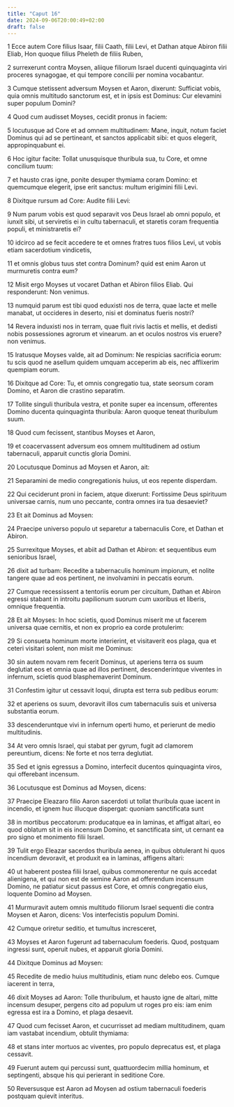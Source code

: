 ```yaml
---
title: "Caput 16"
date: 2024-09-06T20:00:49+02:00
draft: false
---
```



1 Ecce autem Core filius Isaar, filii Caath, filii Levi, et Dathan atque Abiron filii Eliab, Hon quoque filius Pheleth de filiis Ruben,

2 surrexerunt contra Moysen, aliique filiorum Israel ducenti quinquaginta viri proceres synagogae, et qui tempore concilii per nomina vocabantur.

3 Cumque stetissent adversum Moysen et Aaron, dixerunt: Sufficiat vobis, quia omnis multitudo sanctorum est, et in ipsis est Dominus: Cur elevamini super populum Domini?

4 Quod cum audisset Moyses, cecidit pronus in faciem:

5 locutusque ad Core et ad omnem multitudinem: Mane, inquit, notum faciet Dominus qui ad se pertineant, et sanctos applicabit sibi: et quos elegerit, appropinquabunt ei.

6 Hoc igitur facite: Tollat unusquisque thuribula sua, tu Core, et omne concilium tuum:

7 et hausto cras igne, ponite desuper thymiama coram Domino: et quemcumque elegerit, ipse erit sanctus: multum erigimini filii Levi.

8 Dixitque rursum ad Core: Audite filii Levi:

9 Num parum vobis est quod separavit vos Deus Israel ab omni populo, et iunxit sibi, ut serviretis ei in cultu tabernaculi, et staretis coram frequentia populi, et ministraretis ei?

10 idcirco ad se fecit accedere te et omnes fratres tuos filios Levi, ut vobis etiam sacerdotium vindicetis,

11 et omnis globus tuus stet contra Dominum? quid est enim Aaron ut murmuretis contra eum?

12 Misit ergo Moyses ut vocaret Dathan et Abiron filios Eliab. Qui responderunt: Non venimus.

13 numquid parum est tibi quod eduxisti nos de terra, quae lacte et melle manabat, ut occideres in deserto, nisi et dominatus fueris nostri?

14 Revera induxisti nos in terram, quae fluit rivis lactis et mellis, et dedisti nobis possessiones agrorum et vinearum. an et oculos nostros vis eruere? non venimus.

15 Iratusque Moyses valde, ait ad Dominum: Ne respicias sacrificia eorum: tu scis quod ne asellum quidem umquam acceperim ab eis, nec afflixerim quempiam eorum.

16 Dixitque ad Core: Tu, et omnis congregatio tua, state seorsum coram Domino, et Aaron die crastino separatim.

17 Tollite singuli thuribula vestra, et ponite super ea incensum, offerentes Domino ducenta quinquaginta thuribula: Aaron quoque teneat thuribulum suum.

18 Quod cum fecissent, stantibus Moyses et Aaron,

19 et coacervassent adversum eos omnem multitudinem ad ostium tabernaculi, apparuit cunctis gloria Domini.

20 Locutusque Dominus ad Moysen et Aaron, ait:

21 Separamini de medio congregationis huius, ut eos repente disperdam.

22 Qui ceciderunt proni in faciem, atque dixerunt: Fortissime Deus spirituum universae carnis, num uno peccante, contra omnes ira tua desaeviet?

23 Et ait Dominus ad Moysen:

24 Praecipe universo populo ut separetur a tabernaculis Core, et Dathan et Abiron.

25 Surrexitque Moyses, et abiit ad Dathan et Abiron: et sequentibus eum senioribus Israel,

26 dixit ad turbam: Recedite a tabernaculis hominum impiorum, et nolite tangere quae ad eos pertinent, ne involvamini in peccatis eorum.

27 Cumque recessissent a tentoriis eorum per circuitum, Dathan et Abiron egressi stabant in introitu papilionum suorum cum uxoribus et liberis, omnique frequentia.

28 Et ait Moyses: In hoc scietis, quod Dominus miserit me ut facerem universa quae cernitis, et non ex proprio ea corde protulerim:

29 Si consueta hominum morte interierint, et visitaverit eos plaga, qua et ceteri visitari solent, non misit me Dominus:

30 sin autem novam rem fecerit Dominus, ut aperiens terra os suum deglutiat eos et omnia quae ad illos pertinent, descenderintque viventes in infernum, scietis quod blasphemaverint Dominum.

31 Confestim igitur ut cessavit loqui, dirupta est terra sub pedibus eorum:

32 et aperiens os suum, devoravit illos cum tabernaculis suis et universa substantia eorum.

33 descenderuntque vivi in infernum operti humo, et perierunt de medio multitudinis.

34 At vero omnis Israel, qui stabat per gyrum, fugit ad clamorem pereuntium, dicens: Ne forte et nos terra deglutiat.

35 Sed et ignis egressus a Domino, interfecit ducentos quinquaginta viros, qui offerebant incensum.

36 Locutusque est Dominus ad Moysen, dicens:

37 Praecipe Eleazaro filio Aaron sacerdoti ut tollat thuribula quae iacent in incendio, et ignem huc illucque dispergat: quoniam sanctificata sunt

38 in mortibus peccatorum: producatque ea in laminas, et affigat altari, eo quod oblatum sit in eis incensum Domino, et sanctificata sint, ut cernant ea pro signo et monimento filii Israel.

39 Tulit ergo Eleazar sacerdos thuribula aenea, in quibus obtulerant hi quos incendium devoravit, et produxit ea in laminas, affigens altari:

40 ut haberent postea filii Israel, quibus commonerentur ne quis accedat alienigena, et qui non est de semine Aaron ad offerendum incensum Domino, ne patiatur sicut passus est Core, et omnis congregatio eius, loquente Domino ad Moysen.

41 Murmuravit autem omnis multitudo filiorum Israel sequenti die contra Moysen et Aaron, dicens: Vos interfecistis populum Domini.

42 Cumque oriretur seditio, et tumultus incresceret,

43 Moyses et Aaron fugerunt ad tabernaculum foederis. Quod, postquam ingressi sunt, operuit nubes, et apparuit gloria Domini.

44 Dixitque Dominus ad Moysen:

45 Recedite de medio huius multitudinis, etiam nunc delebo eos. Cumque iacerent in terra,

46 dixit Moyses ad Aaron: Tolle thuribulum, et hausto igne de altari, mitte incensum desuper, pergens cito ad populum ut roges pro eis: iam enim egressa est ira a Domino, et plaga desaevit.

47 Quod cum fecisset Aaron, et cucurrisset ad mediam multitudinem, quam iam vastabat incendium, obtulit thymiama:

48 et stans inter mortuos ac viventes, pro populo deprecatus est, et plaga cessavit.

49 Fuerunt autem qui percussi sunt, quattuordecim millia hominum, et septingenti, absque his qui perierant in seditione Core.

50 Reversusque est Aaron ad Moysen ad ostium tabernaculi foederis postquam quievit interitus.

